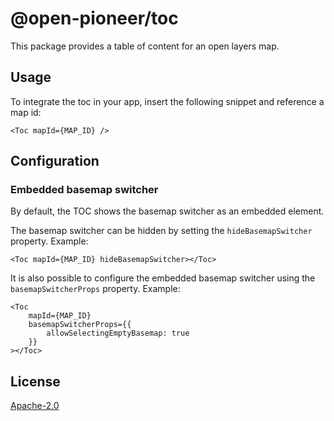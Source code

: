 # @open-pioneer/toc

This package provides a table of content for an open layers map.

## Usage

To integrate the toc in your app, insert the following snippet and reference a map id:

```tsx
<Toc mapId={MAP_ID} />
```

## Configuration

### Embedded basemap switcher

By default, the TOC shows the basemap switcher as an embedded element.

The basemap switcher can be hidden by setting the `hideBasemapSwitcher` property. Example:

```tsx
<Toc mapId={MAP_ID} hideBasemapSwitcher></Toc>
```

It is also possible to configure the embedded basemap switcher using the `basemapSwitcherProps` property. Example:

```tsx
<Toc
    mapId={MAP_ID}
    basemapSwitcherProps={{
        allowSelectingEmptyBasemap: true
    }}
></Toc>
```

## License

[Apache-2.0](https://www.apache.org/licenses/LICENSE-2.0)
